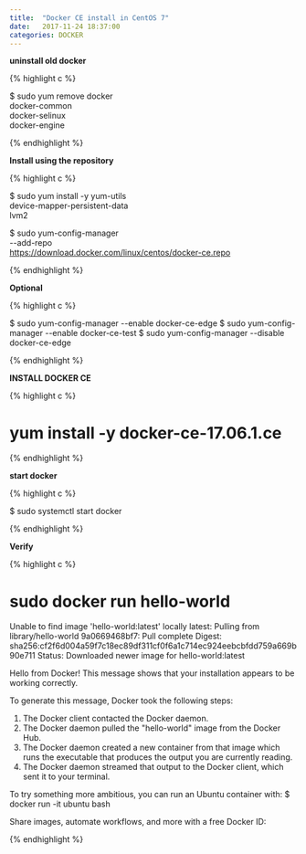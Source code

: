 ```yaml
---
title:  "Docker CE install in CentOS 7"
date:   2017-11-24 18:37:00
categories: DOCKER
---
```


**uninstall old docker**

{% highlight c %}

$ sudo yum remove docker \
                  docker-common \
                  docker-selinux \
                  docker-engine

{% endhighlight %}


**Install using the repository**

{% highlight c %}

$ sudo yum install -y yum-utils \
  device-mapper-persistent-data \
  lvm2

$ sudo yum-config-manager \
    --add-repo \
    https://download.docker.com/linux/centos/docker-ce.repo

{% endhighlight %}


**Optional**

{% highlight c %}

$ sudo yum-config-manager --enable docker-ce-edge
$ sudo yum-config-manager --enable docker-ce-test
$ sudo yum-config-manager --disable docker-ce-edge

{% endhighlight %}

**INSTALL DOCKER CE**

{% highlight c %}

# yum install -y docker-ce-17.06.1.ce

{% endhighlight %}

**start docker**

{% highlight c %}

$ sudo systemctl start docker

{% endhighlight %}

**Verify**

{% highlight c %}

# sudo docker run hello-world
Unable to find image 'hello-world:latest' locally
latest: Pulling from library/hello-world
9a0669468bf7: Pull complete
Digest: sha256:cf2f6d004a59f7c18ec89df311cf0f6a1c714ec924eebcbfdd759a669b90e711
Status: Downloaded newer image for hello-world:latest

Hello from Docker!
This message shows that your installation appears to be working correctly.

To generate this message, Docker took the following steps:
 1. The Docker client contacted the Docker daemon.
 2. The Docker daemon pulled the "hello-world" image from the Docker Hub.
 3. The Docker daemon created a new container from that image which runs the
    executable that produces the output you are currently reading.
 4. The Docker daemon streamed that output to the Docker client, which sent it
    to your terminal.

To try something more ambitious, you can run an Ubuntu container with:
 $ docker run -it ubuntu bash

Share images, automate workflows, and more with a free Docker ID:

{% endhighlight %}
